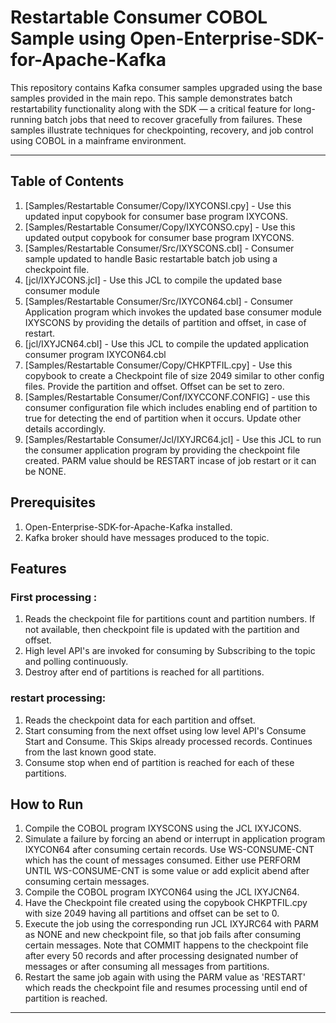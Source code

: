 # Restartable Consumer COBOL Sample using Open-Enterprise-SDK-for-Apache-Kafka

This repository contains Kafka consumer samples upgraded using the base samples provided in the main repo. This sample demonstrates batch restartability functionality along with the SDK — a critical feature for long-running batch jobs that need to recover gracefully from failures. These samples illustrate techniques for checkpointing, recovery, and job control using COBOL in a mainframe environment.

---

## Table of Contents

1. [Samples/Restartable Consumer/Copy/IXYCONSI.cpy] - Use this updated input copybook for consumer base program IXYCONS.
2. [Samples/Restartable Consumer/Copy/IXYCONSO.cpy] - Use this updated output copybook for consumer base program IXYCONS.
3. [Samples/Restartable Consumer/Src/IXYSCONS.cbl] - Consumer sample updated to handle Basic restartable batch job using a checkpoint file.
4. [jcl/IXYJCONS.jcl] - Use this JCL to compile the updated base consumer module
5. [Samples/Restartable Consumer/Src/IXYCON64.cbl] - Consumer Application program which invokes the updated base consumer module IXYSCONS    by providing the details of partition and offset, in case of restart.
6. [jcl/IXYJCN64.cbl] - Use this JCL to compile the updated application consumer program IXYCON64.cbl
7. [Samples/Restartable Consumer/Copy/CHKPTFIL.cpy] - Use this copybook to create a Checkpoint file of size 2049 similar to other config files. Provide the partition and offset. Offset can be set to zero.
8. [Samples/Restartable Consumer/Conf/IXYCCONF.CONFIG] - use this consumer configuration file which includes enabling end of partition to true for detecting the end of partition when it occurs. Update other details accordingly.
9. [Samples/Restartable Consumer/Jcl/IXYJRC64.jcl] - Use this JCL to run the consumer application program by providing the checkpoint file created. PARM value should be RESTART incase of job restart or it can be NONE.

## Prerequisites

1. Open-Enterprise-SDK-for-Apache-Kafka installed.
2. Kafka broker should have messages produced to the topic.

## Features
### First processing :
1. Reads the checkpoint file for partitions count and partition numbers. If not available, then checkpoint file is updated with the partition and offset.
2. High level API's are invoked for consuming by Subscribing to the topic and polling continuously.
3. Destroy after end of partitions is reached for all partitions.

### restart processing:

1. Reads the checkpoint data for each partition and offset.
2. Start consuming from the next offset using low level API's Consume Start and Consume. This Skips already processed records. Continues from the last known good state.
3. Consume stop when end of partition is reached for each of these partitions.

## How to Run

1. Compile the COBOL program IXYSCONS using the JCL IXYJCONS.
2. Simulate a failure by forcing an abend or interrupt in application program IXYCON64 after consuming certain records. Use WS-CONSUME-CNT which has the count of messages consumed. Either use PERFORM UNTIL WS-CONSUME-CNT is some value or add explicit abend after consuming certain messages.
3. Compile the COBOL program IXYCON64 using the JCL IXYJCN64. 
4. Have the Checkpoint file created using the copybook CHKPTFIL.cpy with size 2049 having all partitions and offset can be set to 0.
5. Execute the job using the corresponding run JCL IXYJRC64 with PARM as NONE and new checkpoint file, so that job fails after consuming certain messages. Note that COMMIT happens to the checkpoint file after every 50 records and after processing designated number of messages or after consuming all messages from partitions. 
6. Restart the same job again with using the PARM value as 'RESTART' which reads the checkpoint file and resumes processing until end of partition is reached.

---
